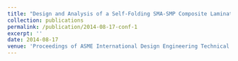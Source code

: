 ```yaml
---
title: "Design and Analysis of a Self-Folding SMA-SMP Composite Laminate"
collection: publications
permalink: /publication/2014-08-17-conf-1
excerpt: ''
date: 2014-08-17
venue: 'Proceedings of ASME International Design Engineering Technical Conference &amp; Computers and Information in Engineering Conference'
---
```

